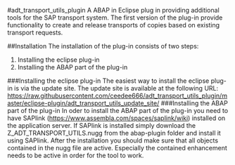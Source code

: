 #adt_transport_utils_plugin
A ABAP in Eclipse plug in providing additional tools for the SAP transport system. 
The first version of the plug-in provide functionality to create and release transports of copies based on existing 
transport requests.

##Installation
The installation of the plug-in consists of two steps:

1. Installing the eclipse plug-in
2. Installing the ABAP part of the plug-in

###Installing the eclipse plug-in
The easiest way to install the eclipse plug-in is via the update site. The update site is available at the 
following URL: https://raw.githubusercontent.com/ceedee666/adt_transport_utils_plugin/master/eclipse-plugin/adt_transport_utils_update_site/
###Installing the ABAP part of the plug-in
In oder to install the ABAP part of the plug-in you need to have SAPlink (https://www.assembla.com/spaces/saplink/wiki) installed on the application server.
If SAPlink is installed simply download the Z_ADT_TRANSPORT_UTILS.nugg from the abap-plugin folder and install it using SAPlink.
After the installation you should make sure that all objects contained in the nugg file are active. Especially the contained enhancement
needs to be active in order for the tool to work.